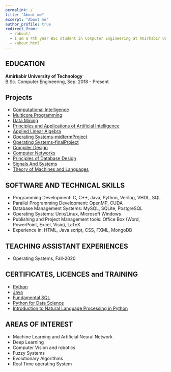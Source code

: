 ```yaml
---
permalink: /
title: "About me"
excerpt: "About me"
author_profile: true
redirect_from: 
  - /about/
  - I am a 4th year BSc student in Computer Engineering at Amirkabir University (Tehran Polytechnic) where I am member of SML-Lab under supervision of Dr. Nickabadi . My current research interests include deep learning, computer vision and image processing.
  - /about.html
---
```

EDUCATION
-------
**Amirkabir University of Technology**<br />B.Sc. Computer Engineering, Sep. 2018 - Present
              
Projects
-------
* [Computational Intelligence](https://github.com/arashHarirpoosh/UniversityProjects/tree/master/ComputationalIntelligence)
* [Multicore Programming](https://github.com/arashHarirpoosh/UniversityProjects/tree/master/MulticoreProgramming)
* [Data Mining](https://github.com/arashHarirpoosh/UniversityProjects/tree/master/DataMining)
* [Principles and Applications of Artificial Intelligence](https://github.com/arashHarirpoosh/UniversityProjects/tree/master/Principles_and_Applications_of_Artificial_Intelligence)
* [Applied Linear Algebra](https://github.com/arashHarirpoosh/UniversityProjects/tree/master/AppliedLinearAlgebra)
* [Operating Systems-midtermProject](https://github.com/arashHarirpoosh/os_midterm_project)
* [Operating Systems-finalProject](https://github.com/arashHarirpoosh/OS_FinalProject)
* [Compiler Design](https://github.com/arashHarirpoosh/CompilerProject)
* [Computer Networks](https://github.com/arashHarirpoosh/UniversityProjects/tree/master/ComputerNetworks/NetWolf)
* [Principles of Database Design](https://github.com/arashHarirpoosh/UniversityProjects/tree/master/Principles_of_Database_Design)
* [Signals And Systems](https://github.com/arashHarirpoosh/UniversityProjects/tree/master/SignalsAndSystems)
* [Theory of Machines and Languages](https://github.com/arashHarirpoosh/UniversityProjects/tree/master/Theory_of_Machines_and_Languages)

SOFTWARE AND TECHNICAL SKILLS
-------
* Programming Development: C, C++, Java, Python, Verilog, VHDL, SQL
* Parallel Programming Development: OpenMP, CUDA 
* Database Management Systems: MySQL, SQLite, PostgreSQL
* Operating Systems: Unix/Linux, Microsoft Windows
* Publishing and Project Management tools: Office Box (Word, PowerPoint, Excel, Visio), LaTeX
* Experience in: HTML, Java script, CSS, FXML, MongoDB

TEACHING ASSISTANT EXPERIENCES
-------
* Operating Systems, Fall-2020

CERTIFICATES, LICENCES and TRAINING
-------
* [Python](https://gotoclass.ir/certificates/9hdv424csazhhl6exq6p/)
* [Java](https://www.sololearn.com/Certificate/1068-5446124/pdf/)
* [Fundamental SQL](https://www.sololearn.com/Certificate/1060-5446124/pdf/)
* [Python for Data Science](https://courses.cognitiveclass.ai/certificates/500613ec662b4e62b9b314232de6383b)
* [Introduction to Natural Language Processing in Python](https://www.datacamp.com/statement-of-accomplishment/course/c7dfd7810c185884f52cb77f48c1f86fad0cf685)

AREAS OF INTEREST
-------
* Machine Learning and Artificial Neural Network
* Deep Learning
* Computer Vision and robotics
* Fuzzy Systems
* Evolutionary Algorithms
* Real Time operating System
